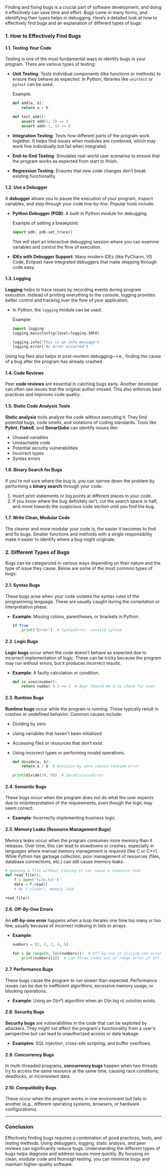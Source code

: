 Finding and fixing bugs is a crucial part of software development, and doing it effectively can save time and effort. Bugs come in many forms, and identifying their types helps in debugging. Here’s a detailed look at how to effectively find bugs and an explanation of different types of bugs:

### 1. **How to Effectively Find Bugs**

#### **1.1. Testing Your Code**

Testing is one of the most fundamental ways to identify bugs in your program. There are various types of testing:

- **Unit Testing**: Tests individual components (like functions or methods) to ensure they behave as expected. In Python, libraries like `unittest` or `pytest` can be used.
  
  Example:
  ```python
  def add(a, b):
      return a + b
  
  def test_add():
      assert add(1, 2) == 3
      assert add(-1, 1) == 0
  ```

- **Integration Testing**: Tests how different parts of the program work together. It helps find issues when modules are combined, which may work fine individually but fail when integrated.

- **End-to-End Testing**: Simulates real-world user scenarios to ensure that the program works as expected from start to finish.

- **Regression Testing**: Ensures that new code changes don’t break existing functionality.

#### **1.2. Use a Debugger**

A **debugger** allows you to pause the execution of your program, inspect variables, and step through your code line-by-line. Popular tools include:
- **Python Debugger (PDB)**: A built-in Python module for debugging.
  
  Example of setting a breakpoint:
  ```python
  import pdb; pdb.set_trace()
  ```
  
  This will start an interactive debugging session where you can examine variables and control the flow of execution.

- **IDEs with Debugger Support**: Many modern IDEs (like PyCharm, VS Code, Eclipse) have integrated debuggers that make stepping through code easy.

#### **1.3. Logging**

**Logging** helps to trace issues by recording events during program execution. Instead of printing everything to the console, logging provides better control and tracking over the flow of your application.
- In Python, the `logging` module can be used.
  
  Example:
  ```python
  import logging
  logging.basicConfig(level=logging.INFO)
  
  logging.info("This is an info message")
  logging.error("An error occurred")
  ```

Using log files also helps in post-mortem debugging—i.e., finding the cause of a bug after the program has already crashed.

#### **1.4. Code Reviews**

Peer **code reviews** are essential in catching bugs early. Another developer can often see issues that the original author missed. This also enforces best practices and improves code quality.

#### **1.5. Static Code Analysis Tools**

**Static analysis** tools analyze the code without executing it. They find potential bugs, code smells, and violations of coding standards. Tools like **Pylint**, **Flake8**, and **SonarQube** can identify issues like:

- Unused variables
- Unreachable code
- Potential security vulnerabilities
- Incorrect types
- Syntax errors

#### **1.6. Binary Search for Bugs**

If you're not sure where the bug is, you can narrow down the problem by performing a **binary search** through your code:
1. Insert print statements or log points at different places in your code.
2. If you know where the bug definitely isn’t, cut the search space in half, and move towards the suspicious code section until you find the bug.

#### **1.7. Write Clean, Modular Code**

The cleaner and more modular your code is, the easier it becomes to find and fix bugs. Smaller functions and methods with a single responsibility make it easier to identify where a bug might originate.

### 2. **Different Types of Bugs**

Bugs can be categorized in various ways depending on their nature and the type of issue they cause. Below are some of the most common types of bugs:

#### **2.1. Syntax Bugs**

These bugs arise when your code violates the syntax rules of the programming language. These are usually caught during the compilation or interpretation phase.
- **Example**: Missing colons, parentheses, or brackets in Python.

  ```python
  if True
      print("Error")  # SyntaxError: invalid syntax
  ```

#### **2.2. Logic Bugs**

**Logic bugs** occur when the code doesn’t behave as expected due to incorrect implementation of logic. These can be tricky because the program may run without errors, but it produces incorrect results.
- **Example**: A faulty calculation or condition.

  ```python
  def is_even(number):
      return number % 2 == 1  # Bug! Should be 0 to check for even
  ```

#### **2.3. Runtime Bugs**

**Runtime bugs** occur while the program is running. These typically result in crashes or undefined behavior. Common causes include:
- Dividing by zero
- Using variables that haven't been initialized
- Accessing files or resources that don’t exist
- Using incorrect types or performing invalid operations.

  ```python
  def divide(a, b):
      return a / b  # Division by zero causes runtime error
  
  print(divide(10, 0))  # ZeroDivisionError
  ```

#### **2.4. Semantic Bugs**

These bugs occur when the program does not do what the user expects due to misinterpretation of the requirements, even though the logic may seem correct.
- **Example**: Incorrectly implementing business logic.

#### **2.5. Memory Leaks (Resource Management Bugs)**

Memory leaks occur when the program consumes more memory than it releases. Over time, this can lead to slowdowns or crashes, especially in languages where manual memory management is required (like C or C++). While Python has garbage collection, poor management of resources (files, database connections, etc.) can still cause memory leaks.
  
  ```python
  # Opening a file without closing it can cause a resource leak
  def read_file():
      f = open('file.txt')
      data = f.read()
      # No f.close(), memory leak

  read_file()
  ```

#### **2.6. Off-By-One Errors**

An **off-by-one error** happens when a loop iterates one time too many or too few, usually because of incorrect indexing in lists or arrays.

- **Example**:
  
  ```python
  numbers = [1, 2, 3, 4, 5]
  
  for i in range(0, len(numbers)):  # Off-by-one in slicing can occur
      print(numbers[i])  # Can throw index out of range error if off
  ```

#### **2.7. Performance Bugs**

These bugs cause the program to run slower than expected. Performance issues can be due to inefficient algorithms, excessive memory usage, or blocking operations.

- **Example**: Using an O(n²) algorithm when an O(n log n) solution exists.

#### **2.8. Security Bugs**

**Security bugs** are vulnerabilities in the code that can be exploited by attackers. They might not affect the program's functionality from a user's perspective but can lead to unauthorized access or data leakage.
- **Examples**: SQL injection, cross-site scripting, and buffer overflows.

#### **2.9. Concurrency Bugs**

In multi-threaded programs, **concurrency bugs** happen when two threads try to access the same resource at the same time, causing race conditions, deadlocks, or inconsistent data.

#### **2.10. Compatibility Bugs**

These occur when the program works in one environment but fails in another (e.g., different operating systems, browsers, or hardware configurations).

---

### **Conclusion**

Effectively finding bugs requires a combination of good practices, tools, and testing methods. Using debuggers, logging, static analysis, and peer reviews can significantly reduce bugs. Understanding the different types of bugs helps diagnose and address issues more quickly. By focusing on clean, modular code and thorough testing, you can minimize bugs and maintain higher-quality software.